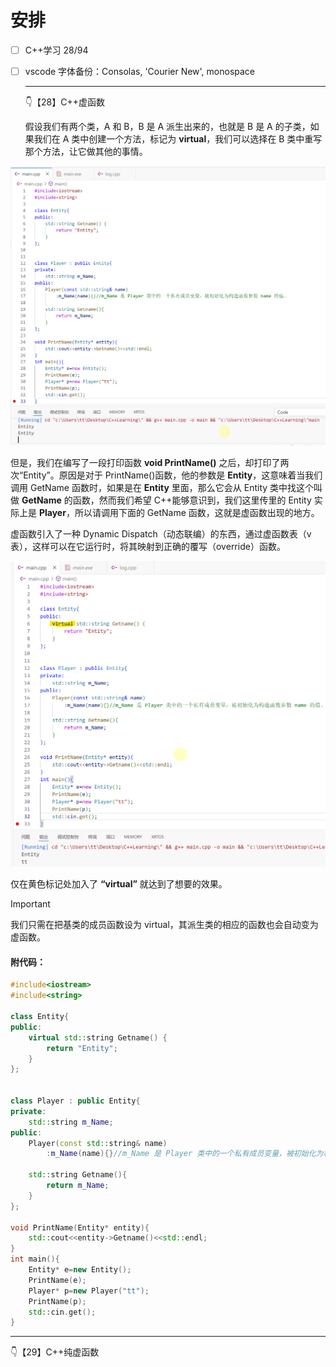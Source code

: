 # 安排

- [ ] C++学习 28/94

- [ ] vscode 字体备份：Consolas, 'Courier New', monospace

  ---

  👇【28】C++虚函数

  假设我们有两个类，A 和 B，B 是 A 派生出来的，也就是 B 是 A 的子类，如果我们在 A 类中创建一个方法，标记为 **virtual**，我们可以选择在 B 类中重写那个方法，让它做其他的事情。

  

![image-20241212182816116](image/image-20241212182816116.png)

但是，我们在编写了一段打印函数 **void PrintName()** 之后，却打印了两次“Entity”。原因是对于 PrintName()函数，他的参数是 **Entity**，这意味着当我们调用 GetName 函数时，如果是在 **Entity** 里面，那么它会从 Entity 类中找这个叫做 **GetName** 的函数，然而我们希望 C++能够意识到，我们这里传里的 Entity 实际上是 **Player**，所以请调用下面的 GetName 函数，这就是虚函数出现的地方。

虚函数引入了一种 Dynamic Dispatch（动态联编）的东西，通过虚函数表（v 表），这样可以在它运行时，将其映射到正确的覆写（override）函数。

![image-20241212184751548](image/image-20241212184751548.png)

仅在黄色标记处加入了 **“virtual”** 就达到了想要的效果。

> [!IMPORTANT]
>
> 我们只需在把基类的成员函数设为 virtual，其派生类的相应的函数也会自动变为虚函数。

#### 附代码：

```C++
#include<iostream>
#include<string>

class Entity{
public:
    virtual std::string Getname() {
        return "Entity";
    }
};


class Player : public Entity{
private:
    std::string m_Name;
public:
    Player(const std::string& name)
        :m_Name(name){}//m_Name 是 Player 类中的一个私有成员变量，被初始化为构造函数参数 name 的值。

    std::string Getname(){
        return m_Name;
    }
};

void PrintName(Entity* entity){
    std::cout<<entity->Getname()<<std::endl;
}
int main(){
    Entity* e=new Entity();
    PrintName(e);
    Player* p=new Player("tt");
    PrintName(p);
    std::cin.get();
}
```

---

👇【29】C++纯虚函数